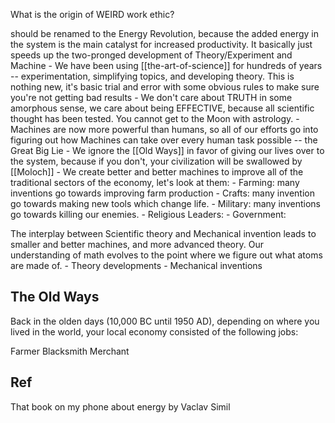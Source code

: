 


What is the origin of WEIRD work ethic?

should be renamed to the Energy Revolution, because the added energy in the system is the main catalyst for increased productivity. It basically just speeds up the two-pronged development of Theory/Experiment and Machine
	- We have been using [[the-art-of-science]] for hundreds of years -- experimentation, simplifying topics, and developing theory. This is nothing new, it's basic trial and error with some obvious rules to make sure you're not getting bad results
		- We don't care about TRUTH in some amorphous sense, we care about being EFFECTIVE, because all scientific thought has been tested. You cannot get to the Moon with astrology.
	- Machines are now more powerful than humans, so all of our efforts go into figuring out how Machines can take over every human task possible -- the Great Big Lie
	- We ignore the [[Old Ways]] in favor of giving our lives over to the system, because if you don't, your civilization will be swallowed by [[Moloch]]
	- We create better and better machines to improve all of the traditional sectors of the economy, let's look at them:
		- Farming: many inventions go towards improving farm production
		- Crafts: many invention go towards making new tools which change life.
		- Military: many inventions go towards killing our enemies.
		- Religious Leaders:
		- Government:

The interplay between Scientific theory and Mechanical invention leads to smaller and better machines, and more advanced theory. Our understanding of math evolves to the point where we figure out what atoms are made of.
	- Theory developments
	- Mechanical inventions


## The Old Ways
Back in the olden days (10,000 BC until 1950 AD), depending on where you lived in the world, your local economy consisted of the following jobs:

Farmer
Blacksmith
Merchant

## Ref
That book on my phone about energy by Vaclav Simil
